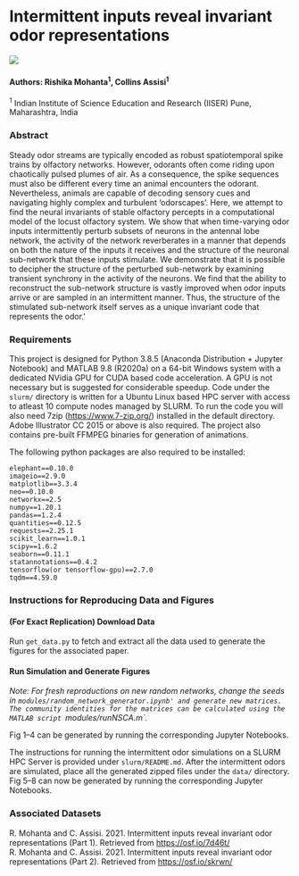 # Intermittent inputs reveal invariant odor representations
<img src ="https://raw.githubusercontent.com/neurorishika/odor-states/main/fig1/fig1.png"></img>
#### Authors: Rishika Mohanta<sup>1</sup>,	Collins Assisi<sup>1</sup><br>
<sup>1</sup> Indian Institute of Science Education and Research (IISER) Pune, Maharashtra, India

### Abstract
Steady odor streams are typically encoded as robust spatiotemporal spike trains by olfactory networks. However, odorants often come riding upon chaotically pulsed plumes of air. As a consequence, the spike sequences must also be different every time an animal encounters the odorant. Nevertheless, animals are capable of decoding sensory cues and navigating highly complex and turbulent ‘odorscapes’. Here, we attempt to find the neural invariants of stable olfactory percepts in a computational model of the locust olfactory system. We show that when time-varying odor inputs intermittently perturb subsets of neurons in the antennal lobe network, the activity of the network reverberates in a manner that depends on both the nature of the inputs it receives and the structure of the neuronal sub-network that these inputs stimulate. We demonstrate that it is possible to decipher the structure of the perturbed sub-network by examining transient synchrony in the activity of the neurons. We find that the ability to reconstruct the sub-network structure is vastly improved when odor inputs arrive or are sampled in an intermittent manner. Thus, the structure of the stimulated sub-network itself serves as a unique invariant code that represents the odor.'

### Requirements
This project is designed for Python 3.8.5 (Anaconda Distribution + Jupyter Notebook) and MATLAB 9.8 (R2020a) on a 64-bit Windows system with a dedicated NVidia GPU for CUDA based code acceleration. A GPU is not necessary but is suggested for considerable speedup. Code under the `slurm/` directory is written for a Ubuntu Linux based HPC server with access to atleast 10 compute nodes managed by SLURM. To run the code you will also need 7zip (https://www.7-zip.org/) installed in the default directory. Adobe Illustrator CC 2015 or above is also required. The project also contains pre-built FFMPEG binaries for generation of animations.

The following python packages are also required to be installed:   
```
elephant==0.10.0
imageio==2.9.0
matplotlib==3.3.4
neo==0.10.0
networkx==2.5
numpy==1.20.1
pandas==1.2.4
quantities==0.12.5
requests==2.25.1
scikit_learn==1.0.1
scipy==1.6.2
seaborn==0.11.1
statannotations==0.4.2
tensorflow(or tensorflow-gpu)==2.7.0
tqdm==4.59.0
```

### Instructions for Reproducing Data and Figures

#### (For Exact Replication) Download Data
Run `get_data.py` to fetch and extract all the data used to generate the figures for the associated paper.

#### Run Simulation and Generate Figures
_Note: For fresh reproductions on new random networks, change the seeds in `modules/random_network_generator.ipynb' and generate new matrices. The community identities for the matrices can be calculated using the MATLAB script `modules/runNSCA.m`._

Fig 1–4 can be generated by running the corresponding Jupyter Notebooks.

The instructions for running the intermittent odor simulations on a SLURM HPC Server is provided under `slurm/README.md`. After the intermittent odors are simulated, place all the generated zipped files under the `data/` directory. Fig 5–8 can now be generated by running the corresponding Jupyter Notebooks.

### Associated Datasets
R. Mohanta and C. Assisi. 2021. Intermittent inputs reveal invariant odor representations (Part 1). Retrieved from https://osf.io/7d46t/  
R. Mohanta and C. Assisi. 2021. Intermittent inputs reveal invariant odor representations (Part 2). Retrieved from https://osf.io/skrwn/

 
